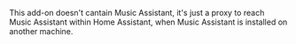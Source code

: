 This add-on doesn't cantain Music Assistant, it's just a proxy to reach Music Assistant within Home Assistant, when Music Assistant is installed on another machine.
